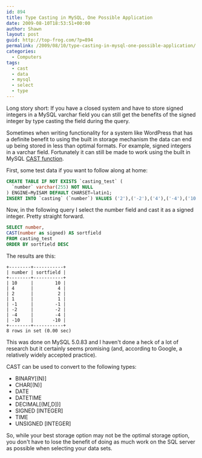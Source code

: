 ```yaml
---
id: 894
title: Type Casting in MySQL, One Possible Application
date: 2009-08-10T18:53:51+00:00
author: Shawn
layout: post
guid: http://top-frog.com/?p=894
permalink: /2009/08/10/type-casting-in-mysql-one-possible-application/
categories:
  - Computers
tags:
  - cast
  - data
  - mysql
  - select
  - type
---
```

Long story short: If you have a closed system and have to store signed integers in a MySQL varchar field you can still get the benefits of the signed integer by type casting the field during the query.



Sometimes when writing functionality for a system like WordPress that has a definite benefit to using the built in storage mechanism the data can end up being stored in less than optimal formats. For example, signed integers in a varchar field. Fortunately it can still be made to work using the built in MySQL [CAST function](http://dev.mysql.com/doc/refman/5.0/en/cast-functions.html#function_cast).

First, some test data if you want to follow along at home:

``` sql
CREATE TABLE IF NOT EXISTS `casting_test` (
  `number` varchar(255) NOT NULL
) ENGINE=MyISAM DEFAULT CHARSET=latin1;
INSERT INTO `casting` (`number`) VALUES ('2'),('-2'),('4'),('-4'),('10'),('-10'),('1'),('-1');
```

Now, in the following query I select the number field and cast it as a signed integer. Pretty straight forward.

``` sql
SELECT number,
CAST(number as signed) AS sortfield
FROM casting_test
ORDER BY sortfield DESC
```

The results are this:

```
+--------+-----------+
| number | sortfield |
+--------+-----------+
| 10     |        10 | 
| 4      |         4 | 
| 2      |         2 | 
| 1      |         1 | 
| -1     |        -1 | 
| -2     |        -2 | 
| -4     |        -4 | 
| -10    |       -10 | 
+--------+-----------+
8 rows in set (0.00 sec)
```

This was done on MySQL 5.0.83 and I haven't done a heck of a lot of research but it certainly seems promising (and, according to Google, a relatively widely accepted practice).

CAST can be used to convert to the following types:

  * BINARY[(N)]
  * CHAR[(N)]
  * DATE
  * DATETIME
  * DECIMAL[(M[,D])]
  * SIGNED [INTEGER]
  * TIME
  * UNSIGNED [INTEGER]

So, while your best storage option may not be the optimal storage option, you don't have to lose the benefit of doing as much work on the SQL server as possible when selecting your data sets.